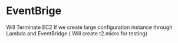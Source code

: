 # EventBrige
Will Terminate EC2 If we create large configuration instance through Lambda and EventBridge  ( Will create t2.micro for testing)
